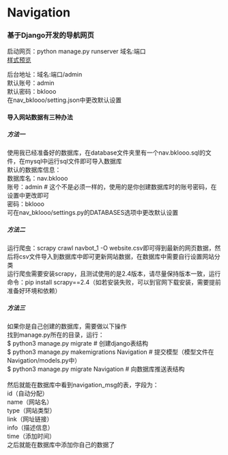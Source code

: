 # Navigation
### 基于Django开发的导航网页


启动网页：python manage.py runserver 域名:端口<br>
[样式预览](https://bklooo.github.io/Navigation/ "点击前往")

后台地址：域名:端口/admin<br>
默认账号：admin<br>
默认密码：bklooo<br>
在nav_bklooo/setting.json中更改默认设置<br>

#### 导入网站数据有三种办法<br>
##### 方法一
使用我已经准备好的数据库，在database文件夹里有一个nav.bklooo.sql的文件，在mysql中运行sql文件即可导入数据库<br>
默认的数据库信息：<br>
数据库名：nav.bklooo<br>
账号：admin    # 这个不是必须一样的，使用的是你创建数据库时的账号密码，在设置中更改即可<br>
密码：bklooo<br>
可在nav_bklooo/settings.py的DATABASES选项中更改默认设置<br>

##### 方法二
运行爬虫：scrapy crawl navbot_1 -O website.csv即可得到最新的网页数据，然后将csv文件导入到数据库中即可更新网站数据，在数据库中需要自行设置网站分类<br>
运行爬虫需要安装scrapy，且测试使用的是2.4版本，请尽量保持版本一致，运行命令：pip install scrapy==2.4（如若安装失败，可以到官网下载安装，需要提前准备好环境和依赖）<br>

##### 方法三
如果你是自己创建的数据库，需要做以下操作<br>
找到manage.py所在的目录，运行：<br>
$ python3 manage.py migrate   # 创建django表结构<br>
$ python3 manage.py makemigrations Navigation  # 提交模型（模型文件在Navigation/models.py中）<br>
$ python3 manage.py migrate Navigation   # 向数据库推送表结构<br>
<br>
然后就能在数据库中看到navigation_msg的表，字段为：<br>
id（自动分配）<br>
name（网站名）<br>
type（网站类型）<br>
link（网址链接）<br>
info（描述信息）<br>
time（添加时间）<br>
之后就能在数据库中添加你自己的数据了<br>
